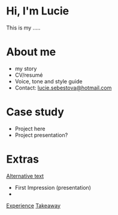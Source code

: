 # Hi, I'm Lucie
This is my .....

# About me
- my story
- CV/resumé
- Voice, tone and style guide
- Contact: lucie.sebestova@hotmail.com

# Case study
- Project here
- Project presentation?

# Extras
 [Alternative text](01-alternative-text)
- First Impression (presentation)
- 
 [Experience](04-experience)
 [Takeaway](takeaways)

